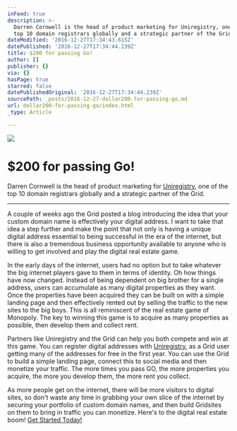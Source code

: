 ```yaml
---
inFeed: true
description: >-
  Darren Cornwell is the head of product marketing for Uniregistry, one of the
  top 10 domain registrars globally and a strategic partner of the Grid.
dateModified: '2016-12-27T17:34:43.615Z'
datePublished: '2016-12-27T17:34:44.239Z'
title: $200 for passing Go!
author: []
publisher: {}
via: {}
hasPage: true
starred: false
datePublishedOriginal: '2016-12-27T17:34:44.239Z'
sourcePath: _posts/2016-12-27-dollar200-for-passing-go.md
url: dollar200-for-passing-go/index.html
_type: Article

---
```

![](https://the-grid-user-content.s3-us-west-2.amazonaws.com/49c8ac35-411a-4f54-86df-98d66e3da33f.png)

# **$200 for passing Go!**

Darren Cornwell is the head of product marketing for [Uniregistry][0], one of the top 10 domain registrars globally and a strategic partner of the Grid.

---

A couple of weeks ago the Grid posted a blog introducing the idea that your custom domain name is effectively your digital address. I want to take that idea a step further and make the point that not only is having a unique digital address essential to being successful in the era of the internet, but there is also a tremendous business opportunity available to anyone who is willing to get involved and play the digital real estate game.

In the early days of the internet, users had no option but to take whatever the big internet players gave to them in terms of identity. Oh how things have now changed. Instead of being dependent on big brother for a single address, users can accumulate as many digital properties as they want. Once the properties have been acquired they can be built on with a simple landing page and then effectively rented out by selling the traffic to the new sites to the big boys. This is all reminiscent of the real estate game of Monopoly. The key to winning this game is to acquire as many properties as possible, then develop them and collect rent.

Partners like Uniregistry and the Grid can help you both compete and win at this game. You can register digital addresses with [Uniregistry][0], as a Grid user getting many of the addresses for free in the first year. You can use the Grid to build a simple landing page, connect this to social media and then monetize your traffic. The more times you pass GO, the more properties you acquire, the more you develop them, the more rent you collect.

As more people get on the internet, there will be more visitors to digital sites, so don't waste any time in grabbing your own slice of the internet by securing your portfolio of custom domain names, and then build Gridsites on them to bring in traffic you can monetize. Here's to the digital real estate boom!
[Get Started Today!][0]

[0]: https://uniregistry.com/thegrid/build-your-website-with-ai